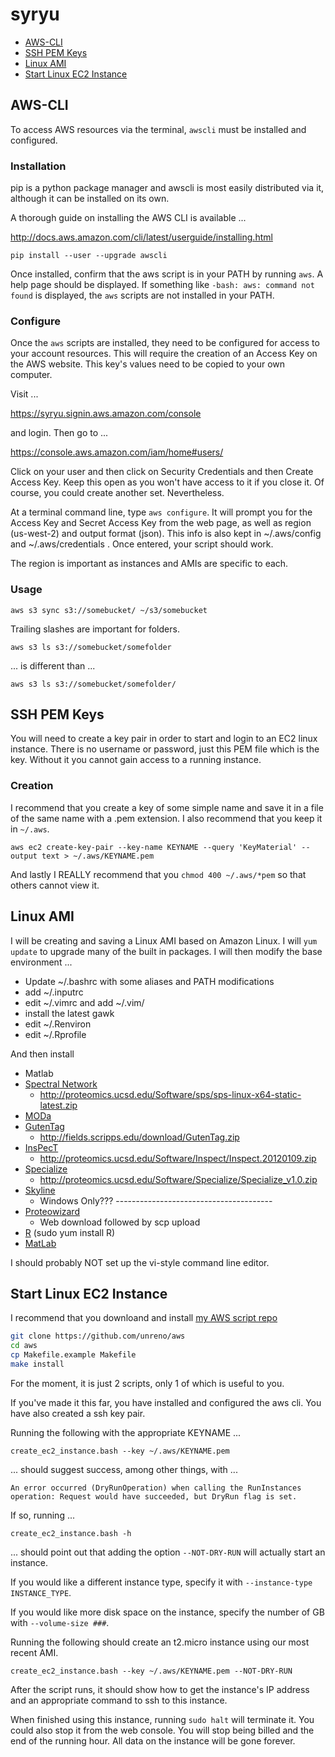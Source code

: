 # syryu

*	[AWS-CLI](#aws-cli)
*	[SSH PEM Keys](#ssh-pem-keys)
*	[Linux AMI](#linux-ami)
*	[Start Linux EC2 Instance](#start-linux-ec2-instance)





##	AWS-CLI

To access AWS resources via the terminal, `awscli` must be installed and configured.




###	Installation

pip is a python package manager and awscli is most easily distributed via it,
although it can be installed on its own.

A thorough guide on installing the AWS CLI is available ...

http://docs.aws.amazon.com/cli/latest/userguide/installing.html

`pip install --user --upgrade awscli`

Once installed, confirm that the aws script is in your PATH by running `aws`.
A help page should be displayed.
If something like `-bash: aws: command not found` is displayed,
the `aws` scripts are not installed in your PATH.




###	Configure

Once the `aws` scripts are installed, they need to be configured for access to your account resources.
This will require the creation of an Access Key on the AWS website.
This key's values need to be copied to your own computer.

Visit ...

https://syryu.signin.aws.amazon.com/console

and login. Then go to ...

https://console.aws.amazon.com/iam/home#users/

Click on your user and then click on Security Credentials and then Create Access Key. Keep this open as you won't have access to it if you close it. Of course, you could create another set. Nevertheless.

At a terminal command line, type `aws configure`. It will prompt you for the Access Key and Secret Access Key from the web page, as well as region (us-west-2) and output format (json). This info is also kept in ~/.aws/config and ~/.aws/credentials . Once entered, your script should work.

The region is important as instances and AMIs are specific to each.




###	Usage

`aws s3 sync s3://somebucket/ ~/s3/somebucket`

Trailing slashes are important for folders.

`aws s3 ls s3://somebucket/somefolder`

... is different than ...

`aws s3 ls s3://somebucket/somefolder/`




## SSH PEM Keys

You will need to create a key pair in order to start and login to an EC2 linux instance.
There is no username or password, just this PEM file which is the key.
Without it you cannot gain access to a running instance.




### Creation

I recommend that you create a key of some simple name and save it in a file of the same name with a .pem extension.
I also recommend that you keep it in `~/.aws`.

`aws ec2 create-key-pair --key-name KEYNAME --query 'KeyMaterial' --output text > ~/.aws/KEYNAME.pem`

And lastly I REALLY recommend that you `chmod 400 ~/.aws/*pem` so that others cannot view it.




## Linux AMI

I will be creating and saving a Linux AMI based on Amazon Linux.
I will `yum update` to upgrade many of the built in packages.
I will then modify the base environment ...
*	Update ~/.bashrc with some aliases and PATH modifications
*	add ~/.inputrc
* edit ~/.vimrc and add ~/.vim/
*	install the latest gawk
*	edit ~/.Renviron
*	edit ~/.Rprofile

And then install 
*	Matlab
*	[Spectral Network](http://proteomics.ucsd.edu/software-tools/spectral-networks/)
	*	http://proteomics.ucsd.edu/Software/sps/sps-linux-x64-static-latest.zip
*	[MODa](http://prix.hanyang.ac.kr/download/software_archive/release/moda_v1.51.zip)
*	[GutenTag](http://fields.scripps.edu/yates/wp/?page_id=17)
	*	http://fields.scripps.edu/download/GutenTag.zip
*	[InsPecT](http://proteomics.ucsd.edu/Software/Inspect/)
	*	http://proteomics.ucsd.edu/Software/Inspect/Inspect.20120109.zip
*	[Specialize](http://proteomics.ucsd.edu/software-tools/specialize/)
	*	http://proteomics.ucsd.edu/Software/Specialize/Specialize_v1.0.zip
*	[Skyline](https://skyline.gs.washington.edu/labkey/project/home/software/Skyline/begin.view)
	*	Windows Only??? ---------------------------------------
*	[Proteowizard](http://proteowizard.sourceforge.net/downloads.shtml)
	*	Web download followed by scp upload
*	[R](https://www.r-project.org) (sudo yum install R)
*	[MatLab](http://www.mathworks.com/downloads/web_downloads/download_release?release=R2016b)




I should probably NOT set up the vi-style command line editor.






## Start Linux EC2 Instance

I recommend that you downloand and install
[my AWS script repo](https://github.com/unreno/aws)

```BASH
git clone https://github.com/unreno/aws
cd aws
cp Makefile.example Makefile
make install
```

For the moment, it is just 2 scripts, only 1 of which is useful to you.


If you've made it this far, you have installed and configured the aws cli.
You have also created a ssh key pair.

Running the following with the appropriate KEYNAME ...

`create_ec2_instance.bash --key ~/.aws/KEYNAME.pem`

... should suggest success, among other things, with ...

`An error occurred (DryRunOperation) when calling the RunInstances operation: Request would have succeeded, but DryRun flag is set.`



If so, running ...

`create_ec2_instance.bash -h`

... should point out that adding the option `--NOT-DRY-RUN` will actually start an instance.


If you would like a different instance type, specify it with `--instance-type INSTANCE_TYPE`.

If you would like more disk space on the instance, specify the number of GB with `--volume-size ###`.


Running the following should create an t2.micro instance using our most recent AMI.

`create_ec2_instance.bash --key ~/.aws/KEYNAME.pem --NOT-DRY-RUN`

After the script runs, it should show how to get the instance's IP address
and an appropriate command to ssh to this instance.


When finished using this instance, running `sudo halt` will terminate it.
You could also stop it from the web console.
You will stop being billed and the end of the running hour.
All data on the instance will be gone forever.









